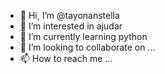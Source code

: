 - 👋 Hi, I’m @tayonanstella
- 👀 I’m interested in ajudar
- 🌱 I’m currently learning  python
- 💞️ I’m looking to collaborate on ...
- 📫 How to reach me ...


<!---
tayonanstella/tayonanstella is a ✨ special ✨ repository because its `README.md` (this file) appears on your GitHub profile.
You can click the Preview link to take a look at your changes.
--->
